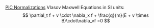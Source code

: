[PIC Normalizations](https://gkeyll.readthedocs.io/en/latest/dev/vlasov-normalizations.html)
Vlasov Maxwell Equations in SI units:
$$
\partial_t f + v \cdot \nabla_x f + \frac{q}{m}(E + v \times B)\cdot\nabla_vf =0
$$